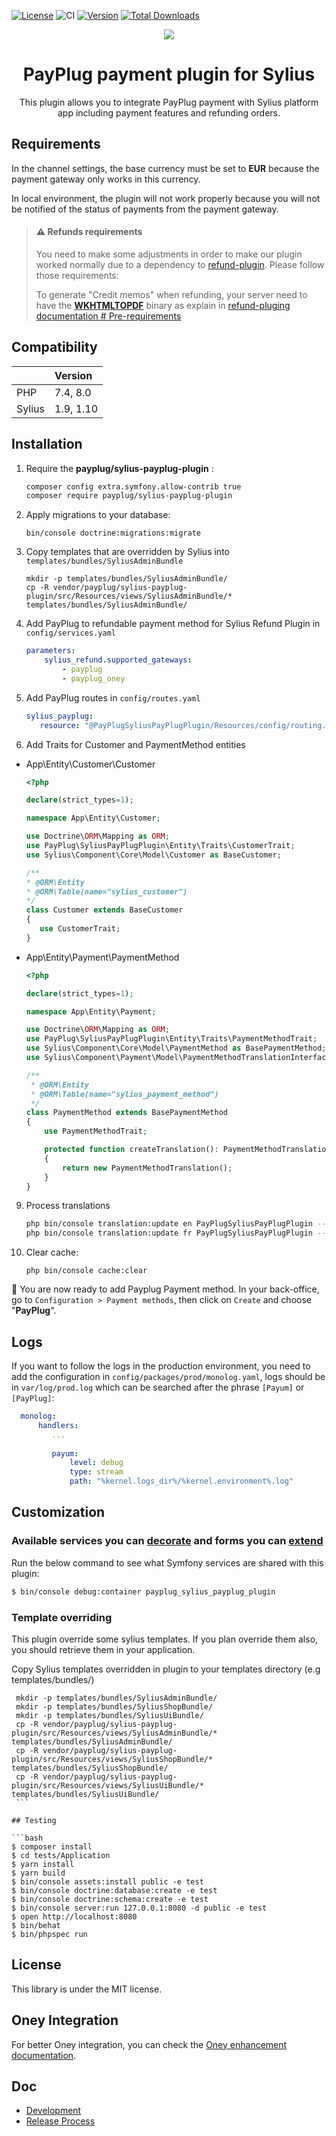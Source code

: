 [![License](https://img.shields.io/packagist/l/payplug/payplug-sylius.svg)](https://github.com/payplug/SyliusPayPlugPlugin/blob/master/LICENSE)
![CI](https://github.com/payplug/SyliusPayPlugPlugin/workflows/CI/badge.svg?branch=master)
[![Version](https://img.shields.io/packagist/v/payplug/payplug-sylius.svg)](https://packagist.org/packages/payplug/payplug-sylius)
[![Total Downloads](https://poser.pugx.org/payplug/payplug-sylius/downloads)](https://packagist.org/packages/payplug/payplug-sylius)

<p align="center">
    <a href="https://sylius.com" target="_blank">
        <img src="https://demo.sylius.com/assets/shop/img/logo.png" />
    </a>
</p>

<h1 align="center">PayPlug payment plugin for Sylius</h1>

<p align="center">This plugin allows you to integrate PayPlug payment with Sylius platform app including payment features and refunding orders.</p>

## Requirements

In the channel settings, the base currency must be set to **EUR** because the payment gateway only works in this currency. 

In local environment, the plugin will not work properly because you will not be notified of the status of payments from the payment gateway.

> #### ⚠️ Refunds requirements 
> You need to make some adjustments in order to make our plugin worked normally due to a dependency to [refund-plugin](https://github.com/Sylius/RefundPlugin). Please follow those requirements:
> 
> To generate "Credit memos" when refunding, your server need to have the [**WKHTMLTOPDF**](https://wkhtmltopdf.org/) binary as explain in [refund-pluging documentation # Pre-requirements](https://github.com/Sylius/RefundPlugin/tree/master#pre---requirements)

## Compatibility

| | Version |
| :--- | :--- |
| PHP  | 7.4, 8.0 |
| Sylius | 1.9, 1.10 |

## Installation

1. Require the **payplug/sylius-payplug-plugin** :

    ```bash
    composer config extra.symfony.allow-contrib true
    composer require payplug/sylius-payplug-plugin
    ```

2. Apply migrations to your database:

    ```shell
    bin/console doctrine:migrations:migrate
    ```

3. Copy templates that are overridden by Sylius into `templates/bundles/SyliusAdminBundle`
    
    ```shell
    mkdir -p templates/bundles/SyliusAdminBundle/
    cp -R vendor/payplug/sylius-payplug-plugin/src/Resources/views/SyliusAdminBundle/* templates/bundles/SyliusAdminBundle/
    ```

4. Add PayPlug to refundable payment method for Sylius Refund Plugin in `config/services.yaml`

    ```yaml
    parameters:
        sylius_refund.supported_gateways:
            - payplug
            - payplug_oney
    ```

5. Add PayPlug routes in `config/routes.yaml`

   ```yaml
   sylius_payplug:
      resource: "@PayPlugSyliusPayPlugPlugin/Resources/config/routing.yaml"
   ```

8. Add Traits for Customer and PaymentMethod entities

* App\Entity\Customer\Customer

   ```php
   <?php

   declare(strict_types=1);

   namespace App\Entity\Customer;

   use Doctrine\ORM\Mapping as ORM;
   use PayPlug\SyliusPayPlugPlugin\Entity\Traits\CustomerTrait;
   use Sylius\Component\Core\Model\Customer as BaseCustomer;

   /**
   * @ORM\Entity
   * @ORM\Table(name="sylius_customer")
   */
   class Customer extends BaseCustomer
   {
      use CustomerTrait;
   }
   ``` 

* App\Entity\Payment\PaymentMethod

   ```php
   <?php
   
   declare(strict_types=1);
   
   namespace App\Entity\Payment;
   
   use Doctrine\ORM\Mapping as ORM;
   use PayPlug\SyliusPayPlugPlugin\Entity\Traits\PaymentMethodTrait;
   use Sylius\Component\Core\Model\PaymentMethod as BasePaymentMethod;
   use Sylius\Component\Payment\Model\PaymentMethodTranslationInterface;
   
   /**
    * @ORM\Entity
    * @ORM\Table(name="sylius_payment_method")
    */
   class PaymentMethod extends BasePaymentMethod
   {
       use PaymentMethodTrait;
   
       protected function createTranslation(): PaymentMethodTranslationInterface
       {
           return new PaymentMethodTranslation();
       }
   }
   ``` 

9. Process translations

    ```bash
    php bin/console translation:update en PayPlugSyliusPayPlugPlugin --dump-messages
    php bin/console translation:update fr PayPlugSyliusPayPlugPlugin --dump-messages
    ```

10. Clear cache:

     ```shell
     php bin/console cache:clear
     ```

🎉 You are now ready to add Payplug Payment method.
In your back-office, go to `Configuration > Payment methods`, then click on `Create` and choose "**PayPlug**".

## Logs

If you want to follow the logs in the production environment, you need to add the configuration in `config/packages/prod/monolog.yaml`, logs should be in `var/log/prod.log` which can be searched after the phrase `[Payum]` or `[PayPlug]`:

 ```yaml
   monolog:
       handlers:
          ...
          
          payum:
              level: debug
              type: stream
              path: "%kernel.logs_dir%/%kernel.environment%.log"
```
 
## Customization

### Available services you can [decorate](https://symfony.com/doc/current/service_container/service_decoration.html) and forms you can [extend](http://symfony.com/doc/current/form/create_form_type_extension.html)

Run the below command to see what Symfony services are shared with this plugin:
 
```bash
$ bin/console debug:container payplug_sylius_payplug_plugin
```

### Template overriding

This plugin override some sylius templates. 
If you plan override them also, you should retrieve them in your application.

Copy Sylius templates overridden in plugin to your templates directory (e.g templates/bundles/)

   ```shell
    mkdir -p templates/bundles/SyliusAdminBundle/
    mkdir -p templates/bundles/SyliusShopBundle/
    mkdir -p templates/bundles/SyliusUiBundle/
    cp -R vendor/payplug/sylius-payplug-plugin/src/Resources/views/SyliusAdminBundle/* templates/bundles/SyliusAdminBundle/
    cp -R vendor/payplug/sylius-payplug-plugin/src/Resources/views/SyliusShopBundle/* templates/bundles/SyliusShopBundle/
    cp -R vendor/payplug/sylius-payplug-plugin/src/Resources/views/SyliusUiBundle/* templates/bundles/SyliusUiBundle/
    ```

## Testing

```bash
$ composer install
$ cd tests/Application
$ yarn install
$ yarn build
$ bin/console assets:install public -e test
$ bin/console doctrine:database:create -e test
$ bin/console doctrine:schema:create -e test
$ bin/console server:run 127.0.0.1:8080 -d public -e test
$ open http://localhost:8080
$ bin/behat
$ bin/phpspec run
```

## License

This library is under the MIT license.

## Oney Integration

For better Oney integration, you can check the [Oney enhancement documentation](doc/oney_enhancement.md).

## Doc
- [Development](doc/development.md)
- [Release Process](RELEASE.md)
